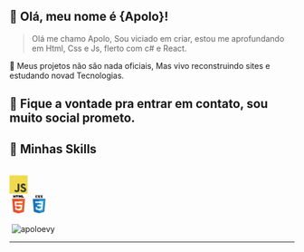  
## 💜 Olá, meu nome é <strong>{Apolo}!</strong> 
  
 > Olá me chamo Apolo, Sou viciado em criar, estou me aprofundando em Html, Css e Js, flerto com c# e React.
  
 🔭 Meus projetos não são nada oficiais, Mas vivo reconstruindo sites e estudando novad Tecnologias.
  
 💬 Fique a vontade pra entrar em contato, sou muito social prometo.
 ---- 
  
 ## 🚀 Minhas Skills 
  
 <code> <img height="32" src="https://raw.githubusercontent.com/github/explore/80688e429a7d4ef2fca1e82350fe8e3517d3494d/topics/javascript/javascript.png" alt="Javascript"/> </code> 
 <code><img height="32" src="https://raw.githubusercontent.com/github/explore/80688e429a7d4ef2fca1e82350fe8e3517d3494d/topics/html/html.png" alt="HTML5"/></code> 
 <code><img height="32" src="https://raw.githubusercontent.com/github/explore/80688e429a7d4ef2fca1e82350fe8e3517d3494d/topics/css/css.png" alt="CSS"/></code> 

 <p>&nbsp;<img align="center" src="https://github-readme-stats.vercel.app/api?username=apoloevy&show_icons=true&locale=en" alt="apoloevy" /></p>

 ----
